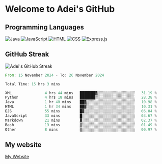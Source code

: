 # Welcome to Adei's GitHub

## Programming Languages
![Java](https://img.shields.io/badge/Java-007396?style=flat-square&logo=java&logoColor=white)
![JavaScript](https://img.shields.io/badge/JavaScript-F7DF1E?style=flat-square&logo=javascript&logoColor=black)
![HTML](https://img.shields.io/badge/HTML-E34F26?style=flat-square&logo=html5&logoColor=white)
![CSS](https://img.shields.io/badge/CSS-1572B6?style=flat-square&logo=css3&logoColor=white)
![Express.js](https://img.shields.io/badge/Express.js-000000?style=flat-square&logo=express&logoColor=white)


## GitHub Streak
![Adei's GitHub Streak](https://github-readme-streak-stats.herokuapp.com/?user=AdeiTamayo&hide_border=true)

<!--START_SECTION:waka-->

```rust
From: 15 November 2024 - To: 26 November 2024

Total Time: 15 hrs 3 mins

XML               4 hrs 44 mins   ███████▓░░░░░░░░░░░░░░░░░   31.19 %
Python            4 hrs 18 mins   ███████░░░░░░░░░░░░░░░░░░   28.38 %
Java              1 hr 40 mins    ██▓░░░░░░░░░░░░░░░░░░░░░░   10.98 %
HTML              1 hr 34 mins    ██▓░░░░░░░░░░░░░░░░░░░░░░   10.31 %
EJS               55 mins         █▓░░░░░░░░░░░░░░░░░░░░░░░   06.04 %
JavaScript        33 mins         █░░░░░░░░░░░░░░░░░░░░░░░░   03.67 %
Markdown          21 mins         ▓░░░░░░░░░░░░░░░░░░░░░░░░   02.37 %
Bash              13 mins         ▒░░░░░░░░░░░░░░░░░░░░░░░░   01.49 %
Other             8 mins          ▒░░░░░░░░░░░░░░░░░░░░░░░░   00.97 %
```

<!--END_SECTION:waka-->

## My website
[My Website](https://adei.eus)


